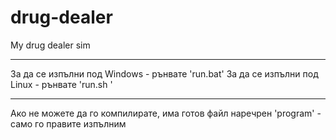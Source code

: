 # drug-dealer
My drug dealer sim
_______________________________________________________________________________________________
За да се изпълни под Windows - рънвате 'run.bat'
За да се изпълни под Linux   - рънвате 'run.sh '
_______________________________________________________________________________________________
Ако не можете да го компилирате, има готов файл наречрен 'program' - само го правите изпълним

